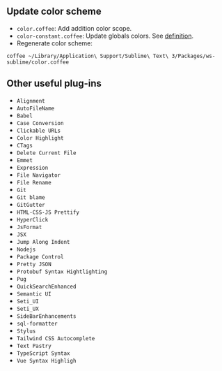 ## Update color scheme
* `color.coffee`: Add addition color scope.
* `color-constant.coffee`: Update globals colors. See [definition](https://www.sublimetext.com/docs/3/color_schemes.html#global_settings).
* Regenerate color scheme:
```
coffee ~/Library/Application\ Support/Sublime\ Text\ 3/Packages/ws-sublime/color.coffee
```

## Other useful plug-ins
* `Alignment`
* `AutoFileName`
* `Babel`
* `Case Conversion`
* `Clickable URLs`
* `Color Highlight`
* `CTags`
* `Delete Current File`
* `Emmet`
* `Expression`
* `File Navigator`
* `File Rename`
* `Git`
* `Git blame`
* `GitGutter`
* `HTML-CSS-JS Prettify`
* `HyperClick`
* `JsFormat`
* `JSX`
* `Jump Along Indent`
* `Nodejs`
* `Package Control`
* `Pretty JSON`
* `Protobuf Syntax Hightlighting`
* `Pug`
* `QuickSearchEnhanced`
* `Semantic UI`
* `Seti_UI`
* `Seti_UX`
* `SideBarEnhancements`
* `sql-formatter`
* `Stylus`
* `Tailwind CSS Autocomplete`
* `Text Pastry`
* `TypeScript Syntax`
* `Vue Syntax Highligh`
